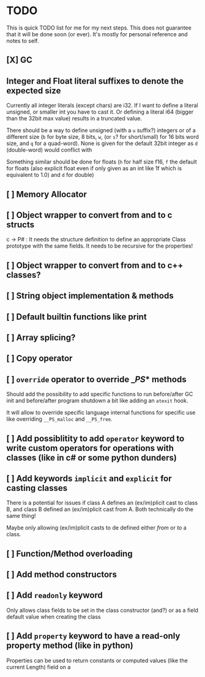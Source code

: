 # TODO

This is quick TODO list for me for my next steps. This does not guarantee that it will be done soon (or ever). It's mostly for personal reference and notes to self.

## [X] GC

## Integer and Float literal suffixes to denote the expected size

Currently all integer literals (except chars) are i32. If I want to define a literal unsigned, or smaller int you have to cast it. Or defining a literal i64 (bigger than the 32bit max value) results in a truncated value. 

There should be a way to define unsigned (with a `u` suffix?) integers or of a different size (`b` for byte size, 8 bits, `w`, (or `s`? for short/small) for 16 bits word size, and `q` for a quad-word). None is given for the default 32bit integer as `d` (double-word) would conflict with 

Something similar should be done for floats (`h` for half size f16, `f` the default for floats (also explicit float even if only given as an int like 1f which is equivalent to 1.0) and `d` for double)

## [ ] Memory Allocator

## [ ] Object wrapper to convert from and to c structs 

c -> P# : It needs the structure definition to define an appropriate Class prototype with the same fields. It needs to be recursive for the properties!

## [ ] Object wrapper to convert from and to c++ classes?

## [ ] String object implementation & methods

## [ ] Default builtin functions like print

## [ ] Array splicing?

## [ ] Copy operator

## [ ] `override` operator to override __PS_* methods

Should add the possibility to add specific functions to run before/after GC init and before/after program shutdown a bit like adding an `atexit` hook.

It will allow to override specific language internal functions for specific use like overriding `__PS_malloc` and `__PS_free`.

## [ ] Add possiblitity to add `operator` keyword to write custom operators for operations with classes (like in c# or some python dunders)

## [ ] Add keywords `implicit` and `explicit` for casting classes

There is a potential for issues if class A defines an (ex/im)plicit cast to class B, and class B defined an (ex/im)plicit cast from A. Both technically do the same thing! 

Maybe only allowing (ex/im)plicit casts to de defined either *from* or *to* a class. 

## [ ] Function/Method overloading

## [ ] Add method constructors

## [ ] Add `readonly` keyword 

Only allows class fields to be set in the class constructor (and?) or as a field default value when creating the class

## [ ] Add `property` keyword to have a read-only property method (like in python)

Properties can be used to return constants or computed values (like the current Length) field on a 
